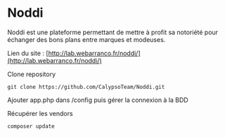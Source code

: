 # Noddi
Noddi est une plateforme permettant de mettre à profit sa notoriété pour échanger des bons plans entre marques et modeuses.

Lien du site : [http://lab.webarranco.fr/noddi/](http://lab.webarranco.fr/noddi/)

Clone repository

<pre><code>git clone https://github.com/CalypsoTeam/Noddi.git</code></pre>

Ajouter app.php dans /config puis gérer la connexion à la BDD

Récupérer les vendors
<pre><code>composer update</code></pre>
